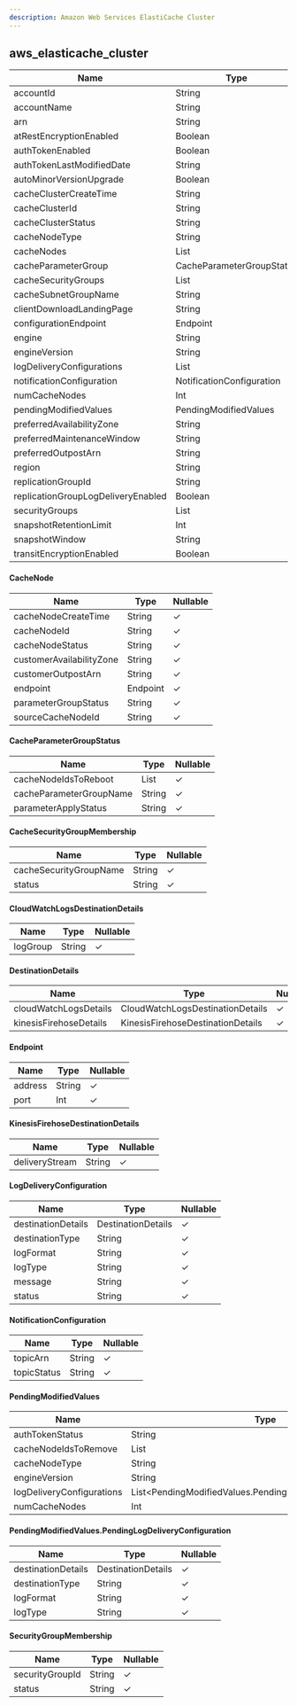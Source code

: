 ```yaml
---
description: Amazon Web Services ElastiCache Cluster
---
```

aws_elasticache_cluster
-----------------------

| **Name**                           | **Type**                           | **Nullable** |
| ---------------------------------- | ---------------------------------- | ------------ |
| accountId                          | String                             | &cross;      |
| accountName                        | String                             | &check;      |
| arn                                | String                             | &check;      |
| atRestEncryptionEnabled            | Boolean                            | &check;      |
| authTokenEnabled                   | Boolean                            | &check;      |
| authTokenLastModifiedDate          | String                             | &check;      |
| autoMinorVersionUpgrade            | Boolean                            | &check;      |
| cacheClusterCreateTime             | String                             | &check;      |
| cacheClusterId                     | String                             | &cross;      |
| cacheClusterStatus                 | String                             | &check;      |
| cacheNodeType                      | String                             | &check;      |
| cacheNodes                         | List<CacheNode>                    | &check;      |
| cacheParameterGroup                | CacheParameterGroupStatus          | &check;      |
| cacheSecurityGroups                | List<CacheSecurityGroupMembership> | &check;      |
| cacheSubnetGroupName               | String                             | &check;      |
| clientDownloadLandingPage          | String                             | &check;      |
| configurationEndpoint              | Endpoint                           | &check;      |
| engine                             | String                             | &check;      |
| engineVersion                      | String                             | &check;      |
| logDeliveryConfigurations          | List<LogDeliveryConfiguration>     | &check;      |
| notificationConfiguration          | NotificationConfiguration          | &check;      |
| numCacheNodes                      | Int                                | &check;      |
| pendingModifiedValues              | PendingModifiedValues              | &check;      |
| preferredAvailabilityZone          | String                             | &check;      |
| preferredMaintenanceWindow         | String                             | &check;      |
| preferredOutpostArn                | String                             | &check;      |
| region                             | String                             | &cross;      |
| replicationGroupId                 | String                             | &check;      |
| replicationGroupLogDeliveryEnabled | Boolean                            | &check;      |
| securityGroups                     | List<SecurityGroupMembership>      | &check;      |
| snapshotRetentionLimit             | Int                                | &check;      |
| snapshotWindow                     | String                             | &check;      |
| transitEncryptionEnabled           | Boolean                            | &check;      |

#### CacheNode
| **Name**                 | **Type** | **Nullable** |
| ------------------------ | -------- | ------------ |
| cacheNodeCreateTime      | String   | &check;      |
| cacheNodeId              | String   | &check;      |
| cacheNodeStatus          | String   | &check;      |
| customerAvailabilityZone | String   | &check;      |
| customerOutpostArn       | String   | &check;      |
| endpoint                 | Endpoint | &check;      |
| parameterGroupStatus     | String   | &check;      |
| sourceCacheNodeId        | String   | &check;      |

#### CacheParameterGroupStatus
| **Name**                | **Type**     | **Nullable** |
| ----------------------- | ------------ | ------------ |
| cacheNodeIdsToReboot    | List<String> | &check;      |
| cacheParameterGroupName | String       | &check;      |
| parameterApplyStatus    | String       | &check;      |

#### CacheSecurityGroupMembership
| **Name**               | **Type** | **Nullable** |
| ---------------------- | -------- | ------------ |
| cacheSecurityGroupName | String   | &check;      |
| status                 | String   | &check;      |

#### CloudWatchLogsDestinationDetails
| **Name** | **Type** | **Nullable** |
| -------- | -------- | ------------ |
| logGroup | String   | &check;      |

#### DestinationDetails
| **Name**               | **Type**                          | **Nullable** |
| ---------------------- | --------------------------------- | ------------ |
| cloudWatchLogsDetails  | CloudWatchLogsDestinationDetails  | &check;      |
| kinesisFirehoseDetails | KinesisFirehoseDestinationDetails | &check;      |

#### Endpoint
| **Name** | **Type** | **Nullable** |
| -------- | -------- | ------------ |
| address  | String   | &check;      |
| port     | Int      | &check;      |

#### KinesisFirehoseDestinationDetails
| **Name**       | **Type** | **Nullable** |
| -------------- | -------- | ------------ |
| deliveryStream | String   | &check;      |

#### LogDeliveryConfiguration
| **Name**           | **Type**           | **Nullable** |
| ------------------ | ------------------ | ------------ |
| destinationDetails | DestinationDetails | &check;      |
| destinationType    | String             | &check;      |
| logFormat          | String             | &check;      |
| logType            | String             | &check;      |
| message            | String             | &check;      |
| status             | String             | &check;      |

#### NotificationConfiguration
| **Name**    | **Type** | **Nullable** |
| ----------- | -------- | ------------ |
| topicArn    | String   | &check;      |
| topicStatus | String   | &check;      |

#### PendingModifiedValues
| **Name**                  | **Type**                                                    | **Nullable** |
| ------------------------- | ----------------------------------------------------------- | ------------ |
| authTokenStatus           | String                                                      | &check;      |
| cacheNodeIdsToRemove      | List<String>                                                | &check;      |
| cacheNodeType             | String                                                      | &check;      |
| engineVersion             | String                                                      | &check;      |
| logDeliveryConfigurations | List<PendingModifiedValues.PendingLogDeliveryConfiguration> | &check;      |
| numCacheNodes             | Int                                                         | &check;      |

#### PendingModifiedValues.PendingLogDeliveryConfiguration
| **Name**           | **Type**           | **Nullable** |
| ------------------ | ------------------ | ------------ |
| destinationDetails | DestinationDetails | &check;      |
| destinationType    | String             | &check;      |
| logFormat          | String             | &check;      |
| logType            | String             | &check;      |

#### SecurityGroupMembership
| **Name**        | **Type** | **Nullable** |
| --------------- | -------- | ------------ |
| securityGroupId | String   | &check;      |
| status          | String   | &check;      |
